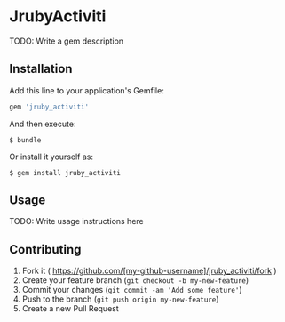 # JrubyActiviti

TODO: Write a gem description

## Installation

Add this line to your application's Gemfile:

```ruby
gem 'jruby_activiti'
```

And then execute:

    $ bundle

Or install it yourself as:

    $ gem install jruby_activiti

## Usage

TODO: Write usage instructions here

## Contributing

1. Fork it ( https://github.com/[my-github-username]/jruby_activiti/fork )
2. Create your feature branch (`git checkout -b my-new-feature`)
3. Commit your changes (`git commit -am 'Add some feature'`)
4. Push to the branch (`git push origin my-new-feature`)
5. Create a new Pull Request
